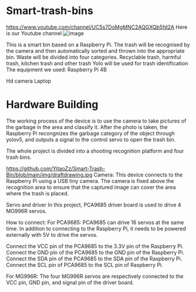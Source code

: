 # Smart-trash-bins
https://www.youtube.com/channel/UC5s7DoMgMNC2AQGXQb5fd2A
Here is our Youtube channel
![image](https://github.com/qlkaaron/Smart-Trash-Bin/blob/main/img/trashbin.png)

This is a smart bin based on a Raspberry Pi. The trash will be recognised by the camera and then automatically sorted and thrown into the appropriate bin. Waste will be divided into four categories. Recyclable trash, harmful trash, kitchen trash and other trash
Yolo will be used for trash identification
The equipment we used:
Raspberry Pi 4B

Hd camera
Laptop 

# Hardware Building

The working process of the device is to use the camera to take pictures of the garbage in the area and classify it. After the photo is taken, the Raspberry Pi recongnizes the garbage category of the object through yolov5, and outputs a signal to the control servo to open the trash bin.

The whole project is divided into a shooting recognition platform and four trash bins.

https://github.com/YitaoZz/Smart-Trash-Bin/blob/main/img/draftdrawing.jpg
Camera: This device connects to the Raspberry Pi using a USB tiny camera. The camera is fixed above the recognition area to ensure that the captured image can cover the area where the trash is placed.

Servo and driver
In this project, PCA9685 driver board is used to drive 4 MG996R servos.

How to connect:
For PCA9685:
PCA9685 can drive 16 servos at the same time. In addition to connecting to the Raspberry Pi, it needs to be powered externally with 5V to drive the servos.

Connect the VCC pin of the PCA9685 to the 3.3V pin of the Raspberry Pi.
Connect the GND pin of the PCA9685 to the GND pin of the Raspberry Pi.
Connect the SDA pin of the PCA9685 to the SDA pin of the Raspberry Pi.
Connect the SCL pin of PCA9685 to the SCL pin of Raspberry Pi.


For MG996R:
The four MG996R servos are respectively connected to the VCC pin, GND pin, and signal pin of the driver board.
